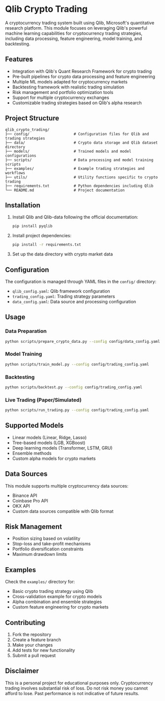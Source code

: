 # Qlib Crypto Trading

A cryptocurrency trading system built using Qlib, Microsoft's quantitative research platform. This module focuses on leveraging Qlib's powerful machine learning capabilities for cryptocurrency trading strategies, including data processing, feature engineering, model training, and backtesting.

## Features

- Integration with Qlib's Quant Research Framework for crypto trading
- Pre-built pipelines for crypto data processing and feature engineering
- Multiple ML models adapted for cryptocurrency markets
- Backtesting framework with realistic trading simulation
- Risk management and portfolio optimization tools
- Support for multiple cryptocurrency exchanges
- Customizable trading strategies based on Qlib's alpha research

## Project Structure

```
qlib_crypto_trading/
├── config/                    # Configuration files for Qlib and trading strategies
├── data/                      # Crypto data storage and Qlib dataset directory
├── models/                    # Trained models and model configurations
├── scripts/                   # Data processing and model training scripts
├── examples/                  # Example trading strategies and workflows
├── utils/                     # Utility functions specific to crypto trading
├── requirements.txt           # Python dependencies including Qlib
└── README.md                  # Project documentation
```

## Installation

1. Install Qlib and Qlib-data following the official documentation:
   ```bash
   pip install pyqlib
   ```

2. Install project dependencies:
   ```bash
   pip install -r requirements.txt
   ```

3. Set up the data directory with crypto market data

## Configuration

The configuration is managed through YAML files in the `config/` directory:

- `qlib_config.yaml`: Qlib framework configuration
- `trading_config.yaml`: Trading strategy parameters
- `data_config.yaml`: Data source and processing configuration

## Usage

### Data Preparation
```bash
python scripts/prepare_crypto_data.py --config config/data_config.yaml
```

### Model Training
```bash
python scripts/train_model.py --config config/trading_config.yaml
```

### Backtesting
```bash
python scripts/backtest.py --config config/trading_config.yaml
```

### Live Trading (Paper/Simulated)
```bash
python scripts/run_trading.py --config config/trading_config.yaml
```

## Supported Models

- Linear models (Linear, Ridge, Lasso)
- Tree-based models (LGB, XGBoost)
- Deep learning models (Transformer, LSTM, GRU)
- Ensemble methods
- Custom alpha models for crypto markets

## Data Sources

This module supports multiple cryptocurrency data sources:

- Binance API
- Coinbase Pro API
- OKX API
- Custom data sources compatible with Qlib format

## Risk Management

- Position sizing based on volatility
- Stop-loss and take-profit mechanisms
- Portfolio diversification constraints
- Maximum drawdown limits

## Examples

Check the `examples/` directory for:

- Basic crypto trading strategy using Qlib
- Cross-validation example for crypto models
- Alpha combination and ensemble strategies
- Custom feature engineering for crypto markets

## Contributing

1. Fork the repository
2. Create a feature branch
3. Make your changes
4. Add tests for new functionality
5. Submit a pull request

## Disclaimer

This is a personal project for educational purposes only. Cryptocurrency trading involves substantial risk of loss. Do not risk money you cannot afford to lose. Past performance is not indicative of future results.